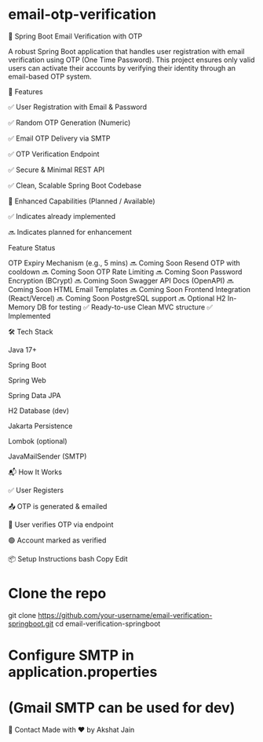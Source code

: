 # email-otp-verification
📧 Spring Boot Email Verification with OTP

A robust Spring Boot application that handles user registration with email verification using OTP (One Time Password). This project ensures only valid users can activate their accounts by verifying their identity through an email-based OTP system.

🚀 Features

✅ User Registration with Email & Password

✅ Random OTP Generation (Numeric)

✅ Email OTP Delivery via SMTP

✅ OTP Verification Endpoint

✅ Secure & Minimal REST API

✅ Clean, Scalable Spring Boot Codebase

🧠 Enhanced Capabilities (Planned / Available)

✅ Indicates already implemented

🔜 Indicates planned for enhancement

Feature	Status

OTP Expiry Mechanism (e.g., 5 mins)	🔜 Coming Soon
Resend OTP with cooldown	🔜 Coming Soon
OTP Rate Limiting	🔜 Coming Soon
Password Encryption (BCrypt)	🔜 Coming Soon
Swagger API Docs (OpenAPI)	🔜 Coming Soon
HTML Email Templates	🔜 Coming Soon
Frontend Integration (React/Vercel)	🔜 Coming Soon
PostgreSQL support	🔜 Optional
H2 In-Memory DB for testing	✅ Ready-to-use
Clean MVC structure	✅ Implemented

🛠️ Tech Stack

Java 17+

Spring Boot

Spring Web

Spring Data JPA

H2 Database (dev)

Jakarta Persistence

Lombok (optional)

JavaMailSender (SMTP)

📬 How It Works

✅ User Registers

📤 OTP is generated & emailed


🔐 User verifies OTP via endpoint

🟢 Account marked as verified

📦 Setup Instructions
bash
Copy
Edit
# Clone the repo
git clone https://github.com/your-username/email-verification-springboot.git
cd email-verification-springboot

# Configure SMTP in application.properties
# (Gmail SMTP can be used for dev)



📧 Contact
Made with ❤️ by Akshat Jain
